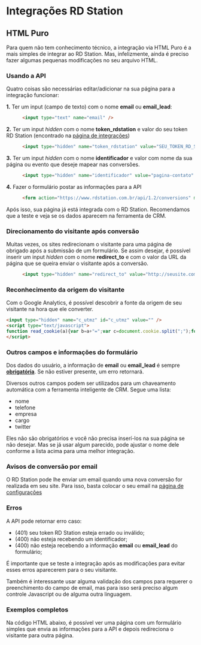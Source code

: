 # Integrações RD Station
## HTML Puro

Para quem não tem conhecimento técnico, a integração via HTML Puro é a mais simples de integrar ao RD Station.
Mas, infelizmente, ainda é preciso fazer algumas pequenas modificações no seu arquivo HTML.

### Usando a API

Quatro coisas são necessárias editar/adicionar na sua página para a integração funcionar:

 <b>1.</b> Ter um input (campo de texto) com o nome <strong>email</strong> ou <strong>email_lead</strong>:

```HTML
      <input type="text" name="email" />
```

 <b>2.</b> Ter um input <em>hidden</em> com o nome <strong>token_rdstation</strong> e valor do seu token RD Station (encontrado na [página de integrações](https://www.rdstation.com.br/integracoes))

```HTML
      <input type="hidden" name="token_rdstation" value="SEU_TOKEN_RD_STATION" />
```

 <b>3.</b> Ter um input <em>hidden</em> com o nome <strong>identificador</strong> e valor com nome da sua página ou evento que deseje mapear nas conversões.

```HTML
      <input type="hidden" name="identificador" value="pagina-contato" />
```

 <b>4.</b> Fazer o formulário postar as informações para a API

```HTML
      <form action="https://www.rdstation.com.br/api/1.2/conversions" method="POST">
```

Após isso, sua página já está integrada com o RD Station.
Recomendamos que a teste e veja se os dados aparecem na ferramenta de CRM.

### Direcionamento do visitante após conversão

Muitas vezes, os sites redirecionam o visitante para uma página de obrigado após a submissão de um formulário.
Se assim desejar, é possível inserir um input <em>hidden</em> com o nome <strong>redirect_to</strong> e com o valor da URL da página que se queira enviar o visitante após a conversão.

```HTML
      <input type="hidden" name="redirect_to" value="http://seusite.com.br/obrigado/" />
```

### Reconhecimento da origem do visitante

Com o Google Analytics, é possível descobrir a fonte da origem de seu visitante na hora que ele converter.

```HTML
<input type="hidden" name="c_utmz" id="c_utmz" value="" />
<script type="text/javascript">
function read_cookie(a){var b=a+"=";var c=document.cookie.split(";");for(var d=0;d<c.length;d++){var e=c[d];while(e.charAt(0)==" ")e=e.substring(1,e.length);if(e.indexOf(b)==0){return e.substring(b.length,e.length)}}return null}try{document.getElementById("c_utmz").value=read_cookie("__utmz")}catch(err){}
</script>
```

### Outros campos e informações do formulário

Dos dados do usuário, a informação de <strong>email</strong> ou <strong>email_lead</strong> é sempre <u><strong>obrigatória</strong></u>. Se não estiver presente, um erro retornará.

Diversos outros campos podem ser utilizados para um chaveamento automática com a ferramenta inteligente de CRM.
Segue uma lista:
<ul><li>nome</li><li>telefone</li><li>empresa</li><li>cargo</li><li>twitter</li></ul>
Eles não são obrigatórios e você não precisa inserí-los na sua página se não desejar. Mas se já usar algum parecido, pode ajustar o nome dele conforme a lista acima para uma melhor integração.

### Avisos de conversão por email

O RD Station pode lhe enviar um email quando uma nova conversão for realizada em seu site.
Para isso, basta colocar o seu email na [página de configurações](https://www.rdstation.com.br/configuracoes)

### Erros

A API pode retornar erro caso:
 - (401) seu token RD Station esteja errado ou inválido;
 - (400) não esteja recebendo um identificador;
 - (400) não esteja recebendo a informação <strong>email</strong> ou <strong>email_lead</strong> do formulário;

É importante que se teste a integração após as modificações para evitar esses erros aparecerem para o seu visitante.

Também é interessante usar alguma validação dos campos para requerer o preenchimento do campo de email, mas para isso será preciso algum controle Javascript ou de alguma outra linguagem.

### Exemplos completos

Na código HTML abaixo, é possível ver uma página com um formulário simples que envia as informações para a API e depois redireciona o visitante para outra página.